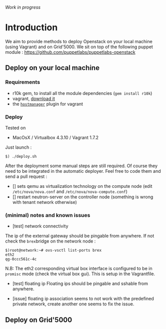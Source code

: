 *Work in progress*

# Introduction

We aim to provide methods to deploy Openstack on your local machine (using Vagrant) and on Grid'5000.
We sit on top of the following puppet module : https://github.com/puppetlabs/puppetlabs-openstack

## Deploy on your local machine

### Requirements

* r10k gem, to install all the module dependencies (```gem install r10k```)
* vagrant, [download it](http://www.vagrantup.com/downloads.html)
* the [```hostmanager```](https://github.com/smdahlen/vagrant-hostmanager) plugin for vagrant

### Deploy

Tested on 
* MacOsX / Virtualbox 4.3.10 / Vagrant 1.7.2 

Just launch : 
```
$) ./deploy.sh
```

After the deployment some manual steps are still required. Of course they need to be integrated in the automatic deployer.
Feel free to code them and send a pull request :

- [] sets qemu as virtualization technology on the compute node (edit ```/etc/nova/nova.conf``` and ```/etc/nova/nova-compute.conf```)
- [] restart neutron-server on the controller node (something is wrong with tenant network otherwise)



### (minimal) notes and known issues

* [test] network connectivity

The ip of the external gateway should be pingable from anywhere.
If not check the ```brex```bridge on the network node :
```
$)root@network:~# ovs-vsctl list-ports brex
eth2
qg-0ccc561c-4c
```

N.B: The eth2 corresponding virtual box interface is configured to be in ```promisc``` mode (check the virtual box gui). This is setup in the Vagrantfile.

* [test] floating ip
 Floating ips should be pingable and sshable from anywhere.

* [issue] floating ip association
seems to not work with the predefined private network, create another one seems to fix the issue.

## Deploy on Grid'5000
